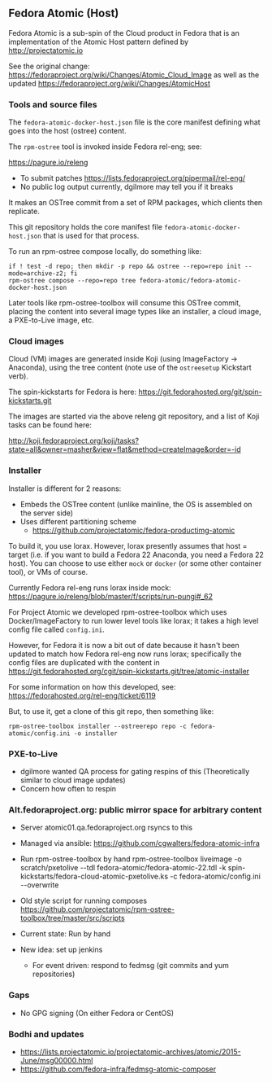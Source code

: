 Fedora Atomic (Host)
--------------------

Fedora Atomic is a sub-spin of the Cloud product in Fedora
that is an implementation of the Atomic Host pattern
defined by http://projectatomic.io

See the original change:
https://fedoraproject.org/wiki/Changes/Atomic_Cloud_Image
as well as the updated
https://fedoraproject.org/wiki/Changes/AtomicHost

### Tools and source files

The `fedora-atomic-docker-host.json` file is the core manifest
defining what goes into the host (ostree) content.

The `rpm-ostree` tool is invoked inside Fedora rel-eng; see:

https://pagure.io/releng

  - To submit patches https://lists.fedoraproject.org/pipermail/rel-eng/
  - No public log output currently, dgilmore may tell you if it breaks

It makes an OSTree commit from a set of RPM packages, which clients
then replicate.

This git repository holds the core manifest file
`fedora-atomic-docker-host.json` that is used for that process.

To run an rpm-ostree compose locally, do something like:

```
if ! test -d repo; then mkdir -p repo && ostree --repo=repo init --mode=archive-z2; fi
rpm-ostree compose --repo=repo tree fedora-atomic/fedora-atomic-docker-host.json
```

Later tools like rpm-ostree-toolbox will consume this OSTree commit,
placing the content into several image types like an installer, a
cloud image, a PXE-to-Live image, etc.

### Cloud images

Cloud (VM) images are generated inside Koji (using ImageFactory ->
Anaconda), using the tree content (note use of the `ostreesetup`
Kickstart verb).

The spin-kickstarts for Fedora is here:
https://git.fedorahosted.org/git/spin-kickstarts.git

The images are started via the above releng git repository, and
a list of Koji tasks can be found here:

http://koji.fedoraproject.org/koji/tasks?state=all&owner=masher&view=flat&method=createImage&order=-id

### Installer

Installer is different for 2 reasons:
 - Embeds the OSTree content (unlike mainline, the OS is assembled on the server side)
 - Uses different partitioning scheme
   - https://github.com/projectatomic/fedora-productimg-atomic

To build it, you use lorax.  However, lorax presently assumes that host = target (i.e.
if you want to build a Fedora 22 Anaconda, you need a Fedora 22 host).  You can choose
to use either `mock` or `docker` (or some other container tool), or VMs of course.

Currently Fedora rel-eng runs lorax inside mock:
https://pagure.io/releng/blob/master/f/scripts/run-pungi#_62

For Project Atomic we developed rpm-ostree-toolbox which uses Docker/ImageFactory
to run lower level tools like lorax; it takes a high level config file called
`config.ini`.

However, for Fedora it is now a bit out of date because it hasn't been updated
to match how Fedora rel-eng now runs lorax; specifically the config files are duplicated
with the content in https://git.fedorahosted.org/cgit/spin-kickstarts.git/tree/atomic-installer

For some information on how this developed, see: https://fedorahosted.org/rel-eng/ticket/6119

But, to use it, get a clone of this git repo, then something like:

```
rpm-ostree-toolbox installer --ostreerepo repo -c fedora-atomic/config.ini -o installer
```

### PXE-to-Live

- dgilmore wanted QA process for gating respins of this
  (Theoretically similar to cloud image updates)
- Concern how often to respin


### Alt.fedoraproject.org: public mirror space for arbitrary content

- Server atomic01.qa.fedoraproject.org rsyncs to this
- Managed via ansible: https://github.com/cgwalters/fedora-atomic-infra
- Run rpm-ostree-toolbox by hand
  rpm-ostree-toolbox liveimage -o scratch/pxetolive --tdl fedora-atomic/fedora-atomic-22.tdl -k spin-kickstarts/fedora-cloud-atomic-pxetolive.ks -c fedora-atomic/config.ini  --overwrite

- Old style script for running composes
  https://github.com/projectatomic/rpm-ostree-toolbox/tree/master/src/scripts

- Current state: Run by hand

- New idea: set up jenkins
  - For event driven: respond to fedmsg (git commits and yum repositories)

### Gaps 

- No GPG signing (On either Fedora or CentOS)

### Bodhi and updates

- https://lists.projectatomic.io/projectatomic-archives/atomic/2015-June/msg00000.html
- https://github.com/fedora-infra/fedmsg-atomic-composer
